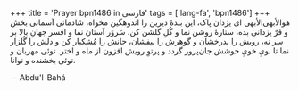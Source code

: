 +++
title = 'Prayer bpn1486 in فارسی'
tags = ['lang-fa', 'bpn1486']
+++
هوالأبهی‌الأبهی
ای یزدان پاک، این بندۀ دیرین را اندوهگین مخواه، شادمانی آسمانی بخش و فَرّ یزدانی بده، ستارۀ روشن نما و گُلِ گلشن کن، سَروَر آستان نما و افسر جهانِ بالا بر سر نه، رویش را بدرخشان و گوهرش را بیفشان، جانش را مُشکبار کن و دلش را گُلزار نما تا بویِ خویِ خوشش جان‌پرور گردد و پرتوِ رویش افزون از ماه و اختر. توئی مهربان و توئی بخشنده و توانا.

-- Abdu'l-Bahá
